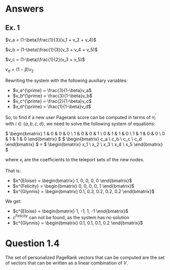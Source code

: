# Answers

## Ex. 1

$v_a = (1-\beta)\frac{1}{3}(v_1 + v_2 + v_4)$ 

$v_b = (1-\beta)\frac{1}{3}(v_3 + v_4 + v_5)$ 

$v_c = (1-\beta)\frac{1}{2}(v_3 + v_5)$ 

$v_d = (1-\beta)v_2$ 

Rewriting the system with the following auxiliary variables:
- $v_a^{\prime} = \frac{3}{1-\beta}v_a$
- $v_b^{\prime} = \frac{3}{1-\beta}v_b$
- $v_c^{\prime} = \frac{2}{1-\beta}v_c$
- $v_d^{\prime} = \frac{1}{1-\beta}v_d$

So, to find if a new user Pagerank score can be computed in terms of $v_i^{\prime}$ with $i \in \{a, b, c, d\}$,
we need to solve the following system of equations:

$
\begin{bmatrix}
1 & 0 & 0 & 0 \\
1 & 0 & 0 & 1 \\
0 & 1 & 1 & 0 \\
1 & 1 & 0 & 0 \\
0 & 1 & 1 & 0
\end{bmatrix}
$
$
\begin{bmatrix}
c_a \\
c_b \\
c_c \\
c_d 
\end{bmatrix}
$ = $
\begin{bmatrix}
x_1 \\
x_2 \\
x_3 \\
x_4 \\
x_5 
\end{bmatrix}
$ 

where $x_i$ are the coefficients to the teleport sets of the new nodes.

That is:
- $x^{Eloise} = \begin{bmatrix} 1, 0, 0, 0, 0 \end{bmatrix}$
- $x^{Felicity} = \begin{bmatrix} 0, 0, 0, 0, 1 \end{bmatrix}$
- $x^{Glynnis} = \begin{bmatrix} 0.1, 0.3, 0.2, 0.2, 0.2 \end{bmatrix}$

We get:
- $c^{Eloise} = \begin{bmatrix} 1, -1, 1, -1 \end{bmatrix}$
- $c^{Felicity}$ can not be found, as the system has no solution
- $c^{Glynnis} = \begin{bmatrix} 0.1, 0.1, 0.1, 0.2 \end{bmatrix}$

# Question 1.4

The set of personalized PageRank vectors that can be computed are the set of vectors that can be written as a linear combination of $V$.

